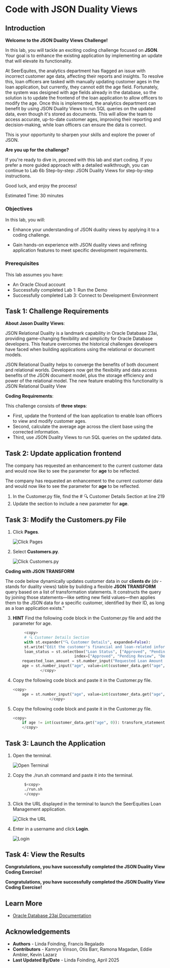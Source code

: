# Code with JSON Duality Views

## Introduction

**Welcome to the JSON Duality Views Challenge!**

In this lab, you will tackle an exciting coding challenge focused on **JSON**. Your goal is to enhance the existing application by implementing an update that will elevate its functionality. 

At SeerEquites, the analytics department has flagged an issue with incorrect customer age data, affecting their reports and insights. To resolve this, loan officers are tasked with manually updating customer ages in the loan application, but currently, they cannot edit the age field. Fortunately, the system was designed with age fields already in the database, so the solution is to update the frontend of the loan application to allow officers to modify the age. Once this is implemented, the analytics department can benefit by using JSON Duality Views to run SQL queries on the updated data, even though it's stored as documents. This will allow the team to access accurate, up-to-date customer ages, improving their reporting and decision-making, while loan officers can ensure the data is correct.

This is your opportunity to sharpen your skills and explore the power of JSON.

**Are you up for the challenge?**

If you're ready to dive in, proceed with this lab and start coding. If you prefer a more guided approach with a detailed walkthrough, you can continue to Lab 6b Step-by-step: JSON Duality Views for step-by-step instructions.

Good luck, and enjoy the process!

Estimated Time: 30 minutes

### Objectives

In this lab, you will:

* Enhance your understanding of JSON duality views by applying it to a coding challenge.

* Gain hands-on experience with JSON duality views and refining application features to meet specific development requirements.

### Prerequisites

This lab assumes you have:
* An Oracle Cloud account
* Successfully completed Lab 1: Run the Demo
* Successfully completed Lab 3: Connect to Development Environment


## Task 1: Challenge Requirements 

**About Jason Duality Views**:

JSON Relational Duality is a landmark capability in Oracle Database 23ai, providing game-changing flexibility and simplicity for Oracle Database developers. This feature overcomes the historical challenges developers have faced when building applications using the relational or document models.

JSON Relational Duality helps to converge the benefits of both document and relational worlds. Developers now get the flexibility and data access benefits of the JSON document model, plus the storage efficiency and power of the relational model. The new feature enabling this functionality is JSON Relational Duality View

**Coding Requirements**:

This challenge consists of **three steps**: 

* First, update the frontend of the loan application to enable loan officers to view and modify customer ages. 
* Second, calculate the average age across the client base using the corrected information.
* Third, use JSON Duality Views to run SQL queries on the updated data.


## Task 2: Update application frontend

The company has requested an enhancement to the current customer data and would now like to see the parameter for **age** to be reflected.

The company has requested an enhancement to the current customer data and would now like to see the parameter for **age** to be reflected. 

1. In the Customer.py file, find the # 🔍 Customer Details Section at line 219
2. Update the section to include a new parameter for **age**.

## Task 3: Modify the Customers.py File

1. Click **Pages**.

    ![Click Pages](./images/click-pages.png " ")

2. Select **Customers.py**.

    ![Click Customers.py](./images/customers-py.png " ")

**Coding with JSON TRANSFORM**

The code below dynamically updates customer data in our **clients dv** (dv - stands for duality views) table by building a flexible  **JSON TRANSFORM** query based on a list of transformation statements. It constructs the query by joining those statements—like setting new field values—then applies them to the JSON data for a specific customer, identified by their ID, as long as a loan application exists."

3. **HINT** Find the following code block in the Customer.py file and add the parameter for age.

    ````python
         <copy>
         # 🔍 Customer Details Section
         with st.expander("🔍 Customer Details", expanded=False):
         st.write("Edit the customer's financial and loan-related information below:")
         loan_status = st.selectbox("Loan Status", ["Approved", "Pending Review", "Denied", "In Progress"], 
                               index=["Approved", "Pending Review", "Denied", "In Progress"].index(loan_app.get("loanStatus", "Pending Review")), key="loan_status_select", help="Select the current loan status")
        requested_loan_amount = st.number_input("Requested Loan Amount ($)", value=float(loan_app.get("requestedLoanAmount", 0)), step=1000.0)
        age = st.number_input("age", value=int(customer_data.get("age", 0)), step=1)
                </copy>
    ````

4. Copy the following code block and paste it in the Customer.py file.

    ````python
    <copy>
        age = st.number_input("age", value=int(customer_data.get("age", 0)), step=1)
                    </copy>
    ````


5. Copy the following code block and paste it in the Customer.py file.

    ````python
    <copy>
        if age != int(customer_data.get("age", 0)): transform_statements.append("SET '$.age' = :age"); bind_vars['age'] = age                
        </copy>
    ````

## Task 3: Launch the Application

1. Open the terminal.

    ![Open Terminal](./images/open-terminal.png " ")

2. Copy the ./run.sh command and paste it into the terminal.

    ````bash
         $<copy>
         ./run.sh
         </copy>
    ````

3. Click the URL displayed in the terminal to launch the SeerEquities Loan Management application.

    ![Click the URL](./images/click-url.png " ")

4. Enter in a username and click **Login**.

    ![Login](./images/login.png " ")

## Task 4: View the Results

**Congratulations, you have successfully completed the JSON Duality View Coding Exercise!**

**Congratulations, you have successfully completed the JSON Duality View Coding Exercise!**

## Learn More

* [Oracle Database 23ai Documentation](https://docs.oracle.com/en/database/oracle/oracle-database/23/)

## Acknowledgements
* **Authors** - Linda Foinding, Francis Regalado
* **Contributors** - Kamryn Vinson, Otis Barr, Ramona Magadan, Eddie Ambler, Kevin Lazarz
* **Last Updated By/Date** - Linda Foinding, April 2025
